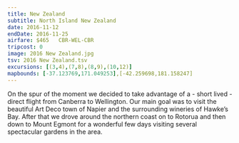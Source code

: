 ```yaml
---
title: New Zealand
subtitle: North Island New Zealand
date: 2016-11-12
endDate: 2016-11-25
airfare: $465   CBR-WEL-CBR
tripcost: 0
image: 2016 New Zealand.jpg
tsv: 2016 New Zealand.tsv
excursions: [(3,4),(7,8),(8,9),(10,12)]
mapbounds: [-37.123769,171.049253],[-42.259698,181.158247]
---
```

On the spur of the moment we decided to take advantage of a - short lived - direct flight from Canberra to Wellington. Our main goal was to visit the beautiful Art Deco town of Napier and the surrounding wineries of Hawke’s Bay. After that we drove around the northern coast on to Rotorua and then down to Mount Egmont for a wonderful few days visiting several spectacular gardens in the area.
